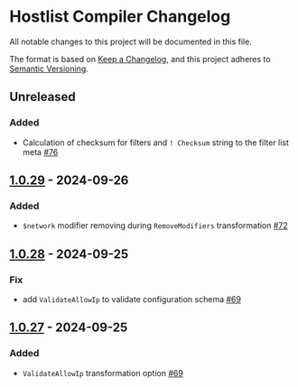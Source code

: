 # Hostlist Compiler Changelog

All notable changes to this project will be documented in this file.

The format is based on [Keep a Changelog](https://keepachangelog.com/en/1.0.0/),
and this project adheres to [Semantic Versioning](https://semver.org/spec/v2.0.0.html).

## Unreleased

### Added

- Calculation of checksum for filters and `! Checksum` string to the filter list meta [#76]

[#76]: https://github.com/AdguardTeam/FiltersCompiler/issues/76

## [1.0.29] - 2024-09-26

### Added

- `$network` modifier removing during `RemoveModifiers` transformation [#72]

[1.0.29]: https://github.com/AdguardTeam/HostlistCompiler/compare/v1.0.28...v1.0.29
[#72]: https://github.com/AdguardTeam/FiltersCompiler/issues/72


## [1.0.28] - 2024-09-25

### Fix

- add `ValidateAllowIp` to validate configuration schema [#69]

[1.0.28]: https://github.com/AdguardTeam/HostlistCompiler/compare/v1.0.27...v1.0.28


## [1.0.27] - 2024-09-25

### Added

- `ValidateAllowIp` transformation option [#69]

[1.0.27]: https://github.com/AdguardTeam/HostlistCompiler/compare/v1.0.26...v1.0.27
[#69]: https://github.com/AdguardTeam/FiltersCompiler/issues/69
